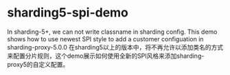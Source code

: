 # sharding5-spi-demo
In sharding-5+, we can not write classname in sharding config. This demo shows how to use newest SPI style to add a customer configuation in sharding-proxy-5.0.0
在sharding5以上的版本中，将不再允许以添加类名的方式来配置分片规则，这个demo展示如何使用全新的SPI风格来添加sharding-proxy5的自定义配置。
